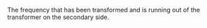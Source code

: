 The frequency that has been transformed and is running out of the transformer on the secondary side.
